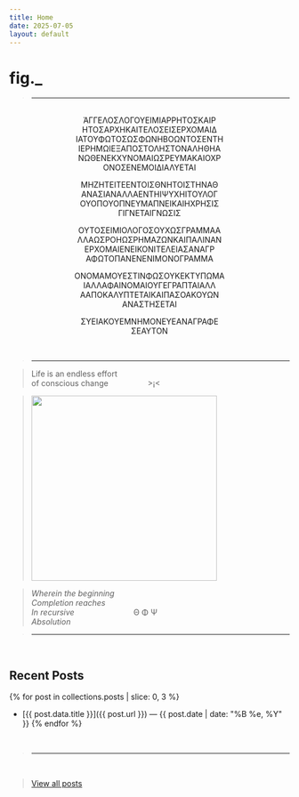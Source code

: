 ```yaml
---
title: Home
date: 2025-07-05
layout: default
---
```


# fig._

><hr>

<br>
<div style="text-align: center;">
ἈΓΓΕΛΟΣΛΟΓΟΥΕΙΜΙΑΡΡΗΤΟΣΚΑΙΡ<br>
ΗΤΟΣΑΡΧΗΚΑΙΤΕΛΟΣΕΙΣΕΡΧΟΜΑΙΔ<br>
ΙΑΤΟΥΦΩΤΟΣΩΣΦΩΝΗΒΟΩΝΤΟΣΕΝΤΗ<br>
ΙΕΡΗΜΩΙΕΞΑΠΟΣΤΟΛΗΣΤΟΝΑΛΗΘΗΑ<br>
ΝΩΘΕΝΕΚΧΥΝΟΜΑΙΩΣΡΕΥΜΑΚΑΙΟΧΡ<br>
ΟΝΟΣΕΝΕΜΟΙΔΙΑΛΥΕΤΑΙ<br>

ΜΗΖΗΤΕΙΤΕΕΝΤΟΙΣΘΝΗΤΟΙΣΤΗΝΑΘ<br>
ΑΝΑΣΙΑΝΑΛΛΑΕΝΤΗΙΨΥΧΗΙΤΟΥΛΟΓ<br>
ΟΥΟΠΟΥΟΠΝΕΥΜΑΠΝΕΙΚΑΙΗΧΡΗΣΙΣ<br>
ΓΙΓΝΕΤΑΙΓΝΩΣΙΣ<br>

ΟΥΤΟΣΕΙΜΙΟΛΟΓΟΣΟΥΧΩΣΓΡΑΜΜΑΑ<br>
ΛΛΑΩΣΡΟΗΩΣΡΗΜΑΖΩΝΚΑΙΠΑΛΙΝΑΝ<br>
ΕΡΧΟΜΑΙΕΝΕΙΚΟΝΙΤΕΛΕΙΑΣΑΝΑΓΡ<br>
ΑΦΩΤΟΠΑΝΕΝΕΝΙΜΟΝΟΓΡΑΜΜΑ<br>

ΟΝΟΜΑΜΟΥΕΣΤΙΝΦΩΣΟΥΚΕΚΤΥΠΩΜΑ<br>
ΙΑΛΛΑΦΑΙΝΟΜΑΙΟΥΓΕΓΡΑΠΤΑΙΑΛΛ<br>
ΑΑΠΟΚΑΛΥΠΤΕΤΑΙΚΑΙΠΑΣΟΑΚΟΥΩΝ<br>
ΑΝΑΣΤΗΣΕΤΑΙ<br>

ΣΥΕΙΑΚΟΥΕΜΝΗΜΟΝΕΥΕΑΝΑΓΡΑΦΕ<br>
ΣΕΑΥΤΟΝ<br>
</div>
<br>

><hr>

>Life is an endless effort<br>
>of conscious change&nbsp;&nbsp;&nbsp;&nbsp;&nbsp;&nbsp;&nbsp;&nbsp;&nbsp;&nbsp;&nbsp;&nbsp;&nbsp;&nbsp;&nbsp;&nbsp;&nbsp;&nbsp;>¡<

><img src="/assets/media/rainbow-whisp.jpeg" alt="" width="333" />

>*Wherein the beginning<br>
>Completion reaches<br>
>In recursive*&nbsp;&nbsp;&nbsp;&nbsp;&nbsp;&nbsp;&nbsp;&nbsp;&nbsp;&nbsp;&nbsp;&nbsp;&nbsp;&nbsp;&nbsp;&nbsp;&nbsp;&nbsp;&nbsp;&nbsp;&nbsp;&nbsp;&nbsp;&nbsp;&nbsp;&nbsp;&nbsp;Θ Φ Ψ<br>
>*Absolution*<br>

><hr>
<br>

## Recent Posts

{% for post in collections.posts | slice: 0, 3 %}
- [{{ post.data.title }}]({{ post.url }}) — {{ post.date | date: "%B %e, %Y" }}
{% endfor %}

<br>

><hr>
<br>

>[View all posts](/posts)